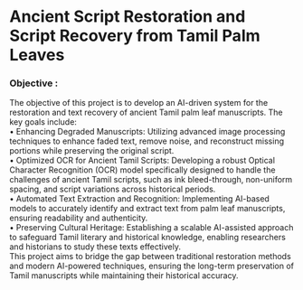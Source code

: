 # Ancient Script Restoration and Script Recovery from Tamil Palm Leaves  
### Objective :    
The objective of this project is to develop an AI-driven system for the restoration and text recovery of ancient Tamil palm leaf manuscripts. The key goals include:   
•	Enhancing Degraded Manuscripts: Utilizing advanced image processing techniques to enhance faded text, remove noise, and reconstruct missing portions while preserving the original script.    
•	Optimized OCR for Ancient Tamil Scripts: Developing a robust Optical Character Recognition (OCR) model specifically designed to handle the challenges of ancient Tamil scripts, such as ink bleed-through, non-uniform spacing, and script variations across historical periods.   
•	Automated Text Extraction and Recognition: Implementing AI-based models to accurately identify and extract text from palm leaf manuscripts, ensuring readability and authenticity.   
•	Preserving Cultural Heritage: Establishing a scalable AI-assisted approach to safeguard Tamil literary and historical knowledge, enabling researchers and historians to study these texts effectively.   
This project aims to bridge the gap between traditional restoration methods and modern AI-powered techniques, ensuring the long-term preservation of Tamil manuscripts while maintaining their historical accuracy.  
